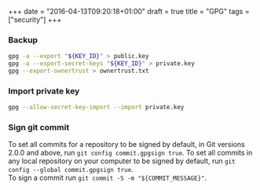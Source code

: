+++
date = "2016-04-13T09:20:18+01:00"
draft = true
title = "GPG"
tags = ["security"]
+++

### Backup
```bash
gpg -a --export "${KEY_ID}" > public.key
gpg -a --export-secret-keys "${KEY_ID}" > private.key
gpg --export-ownertrust > ownertrust.txt
```

### Import private key
```bash
gpg --allow-secret-key-import --import private.key
```

### Sign git commit
To set all commits for a repository to be signed by default, in Git versions 2.0.0 and above, run `git config commit.gpgsign true`. To set all commits in any local repository on your computer to be signed by default, run `git config --global commit.gpgsign true`.  
To sign a commit run `git commit -S -m "${COMMIT_MESSAGE}"`.
